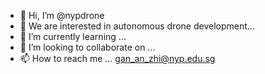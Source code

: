 - 👋 Hi, I’m @nypdrone
- 👀 We are interested in autonomous drone development...
- 🌱 I’m currently learning ...
- 💞️ I’m looking to collaborate on ...
- 📫 How to reach me ... gan_an_zhi@nyp.edu.sg

<!---
nypdrone/nypdrone is a ✨ special ✨ repository because its `README.md` (this file) appears on your GitHub profile.
You can click the Preview link to take a look at your changes.
--->
